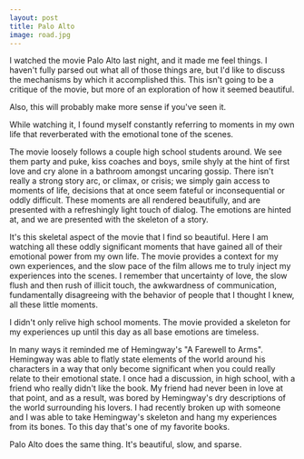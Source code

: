 ```yaml
---
layout: post
title: Palo Alto
image: road.jpg
---
```



I watched the movie Palo Alto last night, and it made me feel things. I haven't fully parsed out what all of those things are, but I'd like to discuss the mechanisms by which it accomplished this.  This isn't going to be a critique of the movie, but more of an exploration of how it seemed beautiful.

Also, this will probably make more sense if you've seen it.

While watching it, I found myself constantly referring to moments in my own life that reverberated with the emotional tone of the scenes.

The movie loosely follows a couple high school students around.  We see them party and puke, kiss coaches and boys, smile shyly at the hint of first love and cry alone in a bathroom amongst uncaring gossip. There isn't really a strong story arc, or climax, or crisis; we simply gain access to moments of life, decisions that at once seem fateful or inconsequential or oddly difficult. These moments are all rendered beautifully, and are presented with a refreshingly light touch of dialog. The emotions are hinted at, and we are presented with the skeleton of a story.

It's this skeletal aspect of the movie that I find so beautiful. Here I am watching all these oddly significant moments that have gained all of their emotional power from my own life. The movie provides a context for my own experiences, and the slow pace of the film allows me to truly inject my experiences into the scenes. I remember that uncertainty of love, the slow flush and then rush of illicit touch, the awkwardness of communication, fundamentally disagreeing with the behavior of people that I thought I knew, all these little moments.  

I didn't only relive high school moments. The movie provided a skeleton for my experiences up until this day as all base emotions are timeless. 

In many ways it reminded me of Hemingway's "A Farewell to Arms". Hemingway was able to flatly state elements of the world around his characters in a way that only become significant when you could really relate to their emotional state. I once had a discussion, in high school, with a friend who really didn't like the book. My friend had never been in love at that point, and as a result, was bored by Hemingway's dry descriptions of the world surrounding his lovers. I had recently broken up with someone and I was able to take Hemingway's skeleton and hang my experiences from its bones. To this day that's one of my favorite books.

Palo Alto does the same thing. It's beautiful, slow, and sparse. 
